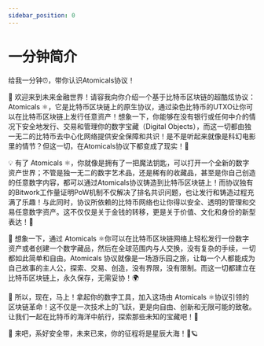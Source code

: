 ```yaml
---
sidebar_position: 0
---
```


# 一分钟简介

给我一分钟⏰，带你认识Atomicals协议！

🚀 欢迎来到未来金融世界！请容我向你介绍一个基于比特币区块链的超酷炫协议：Atomicals ⚛️，它是比特币区块链上的原生协议，通过染色比特币的UTXO让你可以在比特币区块链上发行任意资产！想象一下，你能够在没有银行或任何中介的情况下安全地发行、交易和管理你的数字宝藏（Digital Objects），而这一切都由独一无二的比特币去中心化网络提供安全保障和共识！是不是听起来就像是科幻电影里的情节？但这一切，在Atomicals协议下都变成了现实！🌈

💡 有了 Atomicals ⚛️，你就像是拥有了一把魔法钥匙，可以打开一个全新的数字资产世界；不管是独一无二的数字艺术品，还是稀有的收藏品，甚至是你自己创造的任意数字内容，都可以通过Atomicals协议铸造到比特币区块链上！而协议独有的Bitwork工作量证明PoW机制不仅解决了排名共识问题，也让发行和铸造过程充满了乐趣！与此同时，协议所依赖的比特币网络也让你得以安全、透明的管理和交易任意数字资产。这不仅仅是关于金钱的转移，更是关于价值、文化和身份的新型表达！🎨

🎢 想象一下，通过 Atomicals ⚛️你可以在比特币区块链网络上轻松发行一份数字资产或者创建一个数字藏品，然后在全球范围内与人交换，没有复杂的手续，一切都如此简单和自由。Atomicals 协议就像是一场游乐园之旅，让每一个人都能成为自己故事的主人公，探索、交易、创造，没有界限，没有限制。而这一切都建立在比特币区块链上，永久保存，无需妥协！🌍

🎉 所以，现在，马上！拿起你的数字工具，加入这场由 Atomicals ⚛️协议引领的区块链革命！这不仅是一次技术上的飞跃，更是向自由、创新和无限可能的致敬。让我们一起在比特币的海洋中航行，探索那些未知的宝藏吧！🚢

🌌 来吧，系好安全带，未来已来，你的征程将是星辰大海！🚀🪐
